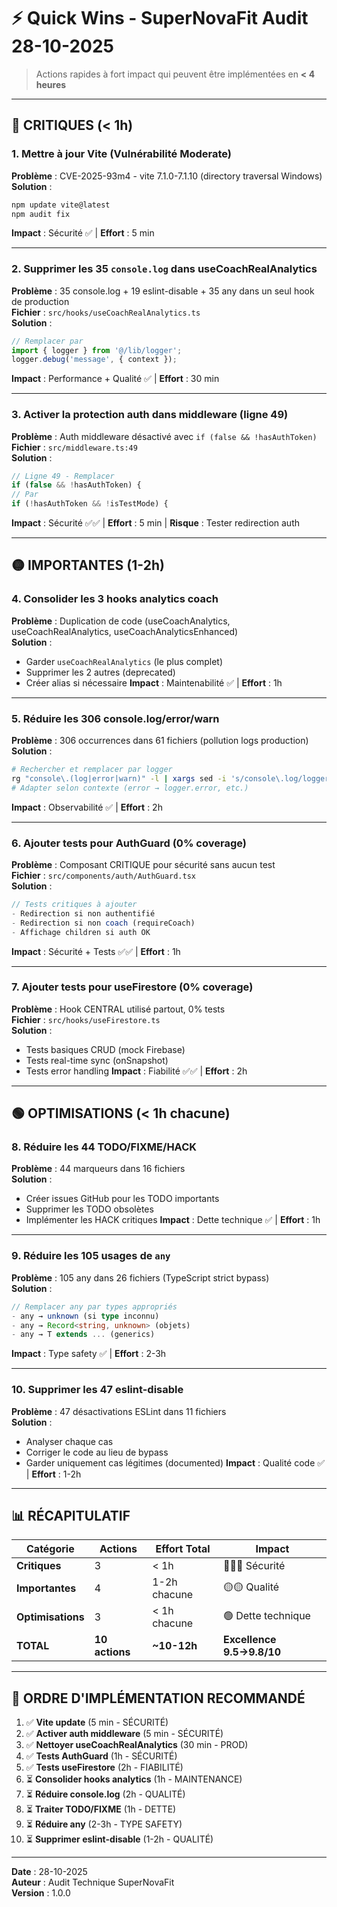 # ⚡ Quick Wins - SuperNovaFit Audit 28-10-2025

> Actions rapides à fort impact qui peuvent être implémentées en **< 4 heures**

---

## 🔴 CRITIQUES (< 1h)

### 1. Mettre à jour Vite (Vulnérabilité Moderate)
**Problème** : CVE-2025-93m4 - vite 7.1.0-7.1.10 (directory traversal Windows)  
**Solution** :
```bash
npm update vite@latest
npm audit fix
```
**Impact** : Sécurité ✅ | **Effort** : 5 min

---

### 2. Supprimer les 35 `console.log` dans useCoachRealAnalytics
**Problème** : 35 console.log + 19 eslint-disable + 35 any dans un seul hook de production  
**Fichier** : `src/hooks/useCoachRealAnalytics.ts`  
**Solution** :
```typescript
// Remplacer par
import { logger } from '@/lib/logger';
logger.debug('message', { context });
```
**Impact** : Performance + Qualité ✅ | **Effort** : 30 min

---

### 3. Activer la protection auth dans middleware (ligne 49)
**Problème** : Auth middleware désactivé avec `if (false && !hasAuthToken)`  
**Fichier** : `src/middleware.ts:49`  
**Solution** :
```typescript
// Ligne 49 - Remplacer
if (false && !hasAuthToken) {
// Par
if (!hasAuthToken && !isTestMode) {
```
**Impact** : Sécurité ✅✅ | **Effort** : 5 min | **Risque** : Tester redirection auth

---

## 🟡 IMPORTANTES (1-2h)

### 4. Consolider les 3 hooks analytics coach
**Problème** : Duplication de code (useCoachAnalytics, useCoachRealAnalytics, useCoachAnalyticsEnhanced)  
**Solution** :
- Garder `useCoachRealAnalytics` (le plus complet)
- Supprimer les 2 autres (deprecated)
- Créer alias si nécessaire
**Impact** : Maintenabilité ✅ | **Effort** : 1h

---

### 5. Réduire les 306 console.log/error/warn
**Problème** : 306 occurrences dans 61 fichiers (pollution logs production)  
**Solution** :
```bash
# Rechercher et remplacer par logger
rg "console\.(log|error|warn)" -l | xargs sed -i 's/console\.log/logger.debug/g'
# Adapter selon contexte (error → logger.error, etc.)
```
**Impact** : Observabilité ✅ | **Effort** : 2h

---

### 6. Ajouter tests pour AuthGuard (0% coverage)
**Problème** : Composant CRITIQUE pour sécurité sans aucun test  
**Fichier** : `src/components/auth/AuthGuard.tsx`  
**Solution** :
```typescript
// Tests critiques à ajouter
- Redirection si non authentifié
- Redirection si non coach (requireCoach)
- Affichage children si auth OK
```
**Impact** : Sécurité + Tests ✅✅ | **Effort** : 1h

---

### 7. Ajouter tests pour useFirestore (0% coverage)
**Problème** : Hook CENTRAL utilisé partout, 0% tests  
**Fichier** : `src/hooks/useFirestore.ts`  
**Solution** :
- Tests basiques CRUD (mock Firebase)
- Tests real-time sync (onSnapshot)
- Tests error handling
**Impact** : Fiabilité ✅✅ | **Effort** : 2h

---

## 🟢 OPTIMISATIONS (< 1h chacune)

### 8. Réduire les 44 TODO/FIXME/HACK
**Problème** : 44 marqueurs dans 16 fichiers  
**Solution** :
- Créer issues GitHub pour les TODO importants
- Supprimer les TODO obsolètes
- Implémenter les HACK critiques
**Impact** : Dette technique ✅ | **Effort** : 1h

---

### 9. Réduire les 105 usages de `any`
**Problème** : 105 any dans 26 fichiers (TypeScript strict bypass)  
**Solution** :
```typescript
// Remplacer any par types appropriés
- any → unknown (si type inconnu)
- any → Record<string, unknown> (objets)
- any → T extends ... (generics)
```
**Impact** : Type safety ✅ | **Effort** : 2-3h

---

### 10. Supprimer les 47 eslint-disable
**Problème** : 47 désactivations ESLint dans 11 fichiers  
**Solution** :
- Analyser chaque cas
- Corriger le code au lieu de bypass
- Garder uniquement cas légitimes (documented)
**Impact** : Qualité code ✅ | **Effort** : 1-2h

---

## 📊 RÉCAPITULATIF

| Catégorie | Actions | Effort Total | Impact |
|-----------|---------|--------------|--------|
| **Critiques** | 3 | < 1h | 🔴🔴🔴 Sécurité |
| **Importantes** | 4 | 1-2h chacune | 🟡🟡 Qualité |
| **Optimisations** | 3 | < 1h chacune | 🟢 Dette technique |
| **TOTAL** | **10 actions** | **~10-12h** | **Excellence 9.5→9.8/10** |

---

## 🎯 ORDRE D'IMPLÉMENTATION RECOMMANDÉ

1. ✅ **Vite update** (5 min - SÉCURITÉ)
2. ✅ **Activer auth middleware** (5 min - SÉCURITÉ)
3. ✅ **Nettoyer useCoachRealAnalytics** (30 min - PROD)
4. ✅ **Tests AuthGuard** (1h - SÉCURITÉ)
5. ✅ **Tests useFirestore** (2h - FIABILITÉ)
6. ⏳ **Consolider hooks analytics** (1h - MAINTENANCE)
7. ⏳ **Réduire console.log** (2h - QUALITÉ)
8. ⏳ **Traiter TODO/FIXME** (1h - DETTE)
9. ⏳ **Réduire any** (2-3h - TYPE SAFETY)
10. ⏳ **Supprimer eslint-disable** (1-2h - QUALITÉ)

---

**Date** : 28-10-2025  
**Auteur** : Audit Technique SuperNovaFit  
**Version** : 1.0.0
